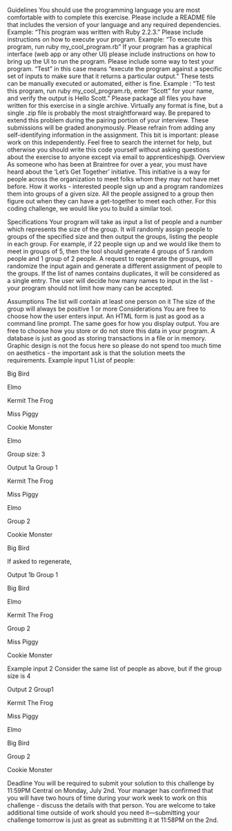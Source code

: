Guidelines
You should use the programming language you are most comfortable with to complete this exercise.
Please include a README file that includes the version of your language and any required dependencies.
Example: “This program was written with Ruby 2.2.3.”
Please include instructions on how to execute your program.
Example: “To execute this program, run ruby my_cool_program.rb”
If your program has a graphical interface (web app or any other UI) please include instructions on how to bring up the UI to run the program.
Please include some way to test your program. “Test” in this case means “execute the program against a specific set of inputs to make sure that it returns a particular output.” These tests can be manually executed or automated, either is fine.
Example : “To test this program, run ruby my_cool_program.rb, enter “Scott” for your name, and verify the output is Hello Scott.”
Please package all files you have written for this exercise in a single archive. Virtually any format is fine, but a single .zip file is probably the most straightforward way.
Be prepared to extend this problem during the pairing portion of your interview.
These submissions will be graded anonymously. Please refrain from adding any self-identifying information in the assignment.
This bit is important: please work on this independently. Feel free to search the internet for help, but otherwise you should write this code yourself without asking questions about the exercise to anyone except via email to apprenticeship@.
Overview
As someone who has been at Braintree for over a year, you must have heard about the ‘Let’s Get Together’ initiative. This initiative is a way for people across the organization to meet folks whom they may not have met before. How it works - interested people sign up and a program randomizes them into groups of a given size. All the people assigned to a group then figure out when they can have a get-together to meet each other. For this coding challenge, we would like you to build a similar tool.

Specifications
Your program will take as input a list of people and a number which represents the size of the group. It will randomly assign people to groups of the specified size and then output the groups, listing the people in each group. For example, if 22 people sign up and we would like them to meet in groups of 5, then the tool should generate 4 groups of 5 random people and 1 group of 2 people. A request to regenerate the groups, will randomize the input again and generate a different assignment of people to the groups. If the list of names contains duplicates, it will be considered as a single entry. The user will decide how many names to input in the list - your program should not limit how many can be accepted.

Assumptions
The list will contain at least one person on it
The size of the group will always be positive 1 or more
Considerations
You are free to choose how the user enters input. An HTML form is just as good as a command line prompt. The same goes for how you display output.
You are free to choose how you store or do not store this data in your program. A database is just as good as storing transactions in a file or in memory.
Graphic design is not the focus here so please do not spend too much time on aesthetics - the important ask is that the solution meets the requirements.
Example input 1
List of people:

Big Bird

Elmo

Kermit The Frog

Miss Piggy

Cookie Monster

Elmo



Group size: 3

Output 1a
Group 1

Kermit The Frog

Miss Piggy

Elmo



Group 2

Cookie Monster

Big Bird



If asked to regenerate,

Output 1b
Group 1

Big Bird

Elmo

Kermit The Frog



Group 2

Miss Piggy

Cookie Monster

Example input 2
Consider the same list of people as above, but if the group size is 4

Output 2
Group1

Kermit The Frog

Miss Piggy

Elmo

Big Bird



Group 2

Cookie Monster



Deadline
You will be required to submit your solution to this challenge by 11:59PM Central on Monday, July 2nd. Your manager has confirmed that you will have two hours of time during your work week to work on this challenge - discuss the details with that person. You are welcome to take additional time outside of work should you need it—submitting your challenge tomorrow is just as great as submitting it at 11:58PM on the 2nd.
